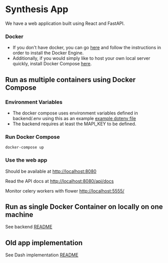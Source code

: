 # Synthesis App

We have a web application built using React and FastAPI.

### Docker
 - If you don't have docker, you can go [here](https://docs.docker.com/get-docker/) and follow the instructions in order to install the Docker Engine.
 - Additionally, if you would simply like to host your own local server quickly, install Docker Compose [here](https://docs.docker.com/compose/install/).

## Run as multiple containers using Docker Compose

### Environment Variables

- The docker compose uses environment variables defined in backend/.env using this as an example [example dotenv file](backend/.env-template)
- The backend requires at least the MAPI_KEY to be defined.

### Run Docker Compose

```
docker-compose up
```

### Use the web app

Should be available at <http://localhost:8080>

Read the API docs at <http://localhost:8080/api/docs>

Monitor celery workers with flower <http://localhost:5555/>


## Run as single Docker Container on locally on one machine

See backend [README](backend/README.md)
  

## Old app implementation

See Dash implementation [README](dash/README.md)